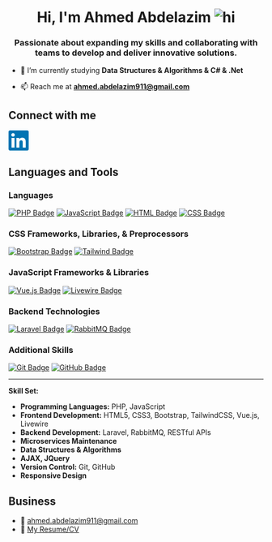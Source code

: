 <h1 align="center">Hi, I'm Ahmed Abdelazim <img src="https://user-images.githubusercontent.com/1303154/88677602-1635ba80-d120-11ea-84d8-d263ba5fc3c0.gif" width="28px" height="28px" alt="hi"></h1>
<h3 align="center">Passionate about expanding my skills and collaborating with teams to develop and deliver innovative solutions.</h3>

- 🌱 I’m currently studying **Data Structures & Algorithms & C# & .Net**

- 📫 Reach me at **ahmed.abdelazim911@gmail.com**

## Connect with me
<a href="www.linkedin.com/in/ahmed-aesoliman" target="blank"><img align="center" src="./linkedin-logo.png" alt="AhmedAESoliman" height="40" width="40" /></a>

## Languages and Tools

### Languages
[![PHP Badge](https://img.shields.io/badge/-PHP-777BB4?style=for-the-badge&labelColor=black&logo=php&logoColor=777BB4)](#)
[![JavaScript Badge](https://img.shields.io/badge/-JavaScript-F7DF1E?style=for-the-badge&labelColor=black&logo=javascript&logoColor=F7DF1E)](#)
[![HTML Badge](https://img.shields.io/badge/-HTML-E34F26?style=for-the-badge&labelColor=black&logo=html5&logoColor=E34F26)](#)
[![CSS Badge](https://img.shields.io/badge/-CSS-1572B6?style=for-the-badge&labelColor=black&logo=css3&logoColor=1572B6)](#)

### CSS Frameworks, Libraries, & Preprocessors
[![Bootstrap Badge](https://img.shields.io/badge/-Bootstrap-7952B3?style=for-the-badge&labelColor=black&logo=bootstrap&logoColor=7952B3)](#)
[![Tailwind Badge](https://img.shields.io/badge/-Tailwind_CSS-38B2AC?style=for-the-badge&labelColor=black&logo=tailwind-css&logoColor=38B2AC)](#)

### JavaScript Frameworks & Libraries
[![Vue.js Badge](https://img.shields.io/badge/-Vue.js-4FC08D?style=for-the-badge&labelColor=black&logo=vue.js&logoColor=4FC08D)](#)
[![Livewire Badge](https://img.shields.io/badge/-Livewire-4A148C?style=for-the-badge&labelColor=black&logo=livewire&logoColor=4A148C)](#)

### Backend Technologies
[![Laravel Badge](https://img.shields.io/badge/-Laravel-FF2D20?style=for-the-badge&labelColor=black&logo=laravel&logoColor=FF2D20)](#)
[![RabbitMQ Badge](https://img.shields.io/badge/-RabbitMQ-FF6600?style=for-the-badge&labelColor=black&logo=rabbitmq&logoColor=FF6600)](#)

### Additional Skills
[![Git Badge](https://img.shields.io/badge/-Git-F05032?style=for-the-badge&labelColor=black&logo=git&logoColor=F05032)](#)
[![GitHub Badge](https://img.shields.io/badge/-GitHub-181717?style=for-the-badge&labelColor=black&logo=github&logoColor=181717)](#)

---

**Skill Set:**

- **Programming Languages:** PHP, JavaScript
- **Frontend Development:** HTML5, CSS3, Bootstrap, TailwindCSS, Vue.js, Livewire
- **Backend Development:** Laravel, RabbitMQ, RESTful APIs
- **Microservices Maintenance**
- **Data Structures & Algorithms**
- **AJAX, JQuery**
- **Version Control:** Git, GitHub
- **Responsive Design**



## Business
- :email: ahmed.abdelazim911@gmail.com
- :paperclip: [My Resume/CV](https://github.com/youssef303m/youssef303m/blob/main/AhmedAESolimanResume.pdf)
